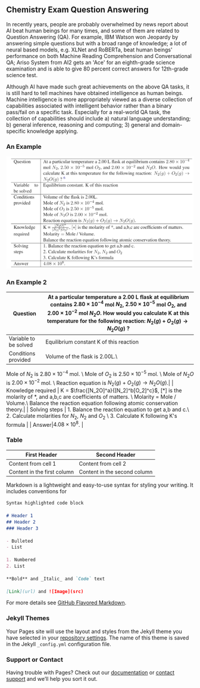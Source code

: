 ## Chemistry Exam Question Answering

In recently years, people are probably overwhelmed by news report about AI beat human beings for many times, and some of them are related to Question Answering (QA). For example, IBM Watson won Jeopardy by answering simple questions but with a broad range of knowledge; a lot of neural based models, e.g. XLNet and RoBERTa, beat human beings' performance on both Machine Reading Comprehension and Conversational QA; Ariso System from AI2 gets an 'Ace' for an eighth-grade science examination and is able to give 80 percent correct answers for 12th-grade science test.

Although AI have made such great achievements on the above QA tasks, it is still hard to tell machines have obtained intelligence as human beings. 
Machine intelligence is more appropriately viewed as a diverse collection of capabilities associated with intelligent behavior rather than a binary pass/fail on a specific task. Especially for a real-world QA task, the collection of capabilities should include a) natural language understanding; b) general inference, reasoning and computing; 3) general and domain-specific knowledge applying. 

### An Example
![GitHub Logo](/images/example.png)

### An Example 2
| Question  | At a particular temperature a 2.00 L flask at equilibrium contains $2.80 \times 10^{-4}$ mol $N_2$, $2.50 \times 10^{-5}$ mol $O_2$, and $2.00 \times 10^{-2}$ mol $N_2O$. How would you calculate K at this temperature for the following reaction: $N_2(g) + O_2(g) \rightarrow N_2O(g)$ ?  |
|---|---|
| Variable to be solved  |  Equilibrium constant K of this reaction |
| Conditions provided  | Volume of the flask is 2.00L.\\
Mole of $N_2$ is  $2.80 \times 10^{-4}$ mol. \\
Mole of $O_2$ is  $2.50 \times 10^{-5}$ mol. \\
Mole of $N_2O$ is  $2.00 \times 10^{-2}$ mol. \\
Reaction equation is  $N_2(g) + O_2(g) \rightarrow N_2O(g)$.|
| Knowledge required  |  K = $\frac{[N_2O]^a}{[N_2]^b[O_2]^c}$, $[*]$ is the molarity of *, and a,b,c are coefficients of matters. \\
Molarity $=$ Mole / Volume.\\
Balance the reaction equation following atomic conservation theory.|
| Solving steps   | 1. Balance the reaction equation to get a,b and c.\\
2. Calculate molarities for $N_2$, $N_2$ and $O_2$ \\
3. Calculate K following K's formula   |
|  Answer|$4.08 \times 10^8$.  |

### Table

First Header | Second Header
------------ | -------------
Content from cell 1 | Content from cell 2
Content in the first column | Content in the second column




Markdown is a lightweight and easy-to-use syntax for styling your writing. It includes conventions for

```markdown
Syntax highlighted code block

# Header 1
## Header 2
### Header 3

- Bulleted
- List

1. Numbered
2. List

**Bold** and _Italic_ and `Code` text

[Link](url) and ![Image](src)
```

For more details see [GitHub Flavored Markdown](https://guides.github.com/features/mastering-markdown/).

### Jekyll Themes

Your Pages site will use the layout and styles from the Jekyll theme you have selected in your [repository settings](https://github.com/ZhuoyuWei/ZhuoyuWei.github.io/settings). The name of this theme is saved in the Jekyll `_config.yml` configuration file.

### Support or Contact

Having trouble with Pages? Check out our [documentation](https://help.github.com/categories/github-pages-basics/) or [contact support](https://github.com/contact) and we’ll help you sort it out.
